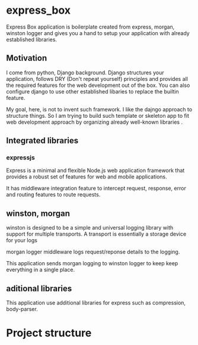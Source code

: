 # express_box
Express Box application is boilerplate created from express, morgan, winston logger and gives you a hand to setup your application with already established libraries.

## Motivation
I come from python, Django background. Django structures your application, follows DRY (Don't repeat yourself) principles and provides all the required features for the web development out of the box. You can also configure django to use other established libaries to replace the builtin feature.

My goal, here, is not to invent such framework. I like the dajngo approach to structure things. So I am trying to build such template or skeleton app to fit web development approach by organizing already well-known libraries .

## Integrated libraries

### expressjs
Express is a minimal and flexible Node.js web application framework that provides a robust set of features for web and mobile applications.

It has middleware integration feature to intercept request, response, error and routing features to route requests.

## winston, morgan
winston is designed to be a simple and universal logging library with support for multiple transports. A transport is essentially a storage device for your logs

morgan logger middleware logs request/reponse details to the logging.

This application sends morgan logging to winston logger to keep keep everything in a single place.

## aditional libraries

This application use additional libraries for express such as compression, body-parser.

# Project structure
